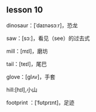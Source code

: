 
## lesson 10

dinosaur：[ˈdaɪnəsɔːr]，恐龙 

saw：[sɔː]，看见（see）的过去式

mill：[mɪl]，磨坊

tail：[teɪl]，尾巴 

glove：[ɡlʌv]，手套


 hill:[hɪl],小山

footprint ：[ˈfʊtprɪnt]，足迹